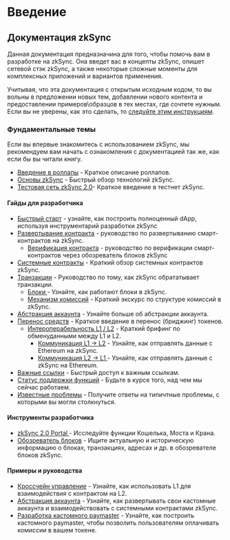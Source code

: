 # Введение

## Документация zkSync <a href="#zksync-documentation" id="zksync-documentation"></a>

Данная документация предназначина для того, чтобы помочь вам в разработке на zkSync. Она введет вас в концепты zkSync, опишет сетевой стэк zkSync, а также некоторые сложные моменты для комплексных приложений и вариантов применения.

Учитывая, что эта документация с открытым исходным кодом, то вы вольны в предложении новых тем, добавлении нового контента и предоставлении примеров\образцов в тех местах, где сочтете нужным. Если вы не уверены, как это сделать, то [следуйте этим инструкциям](ustranenie-nepoladok/vnesite-svoi-vklad-v-dokumentaciyu/).

### Фундаментальные темы <a href="#fundamental-topics" id="fundamental-topics"></a>

Если вы впервые знакомитесь с использованием zkSync, мы рекомендуем вам начать с ознакомления с документацией так же, как если бы вы читали книгу.

* [Введение в роллапы](readme/developer-docs/vvedenie-v-rollapy/) - Краткое описание роллапов.
* [Основы zkSync](developer-docs/osnovy-zksync/) - Быстрый обзор технологий zkSync.
* [Тестовая сеть zkSync 2.0](developer-docs/testovaya-set-zksync-2.0/)- Краткое введение в тестнет zkSync.

#### Гайды для разработчика <a href="#developer-guides" id="developer-guides"></a>

* [Быстрый старт](rukovodstvo-razrabotchika/bystryi-start.md) - узнайте, как построить полноценный dApp, используя инструментарий разработки zkSync
* [Развертывание контракта](razrabotka-na-zksync/razvertyvanie-kontrakta/) - руководство по развертыванию смарт-контрактов на zkSync.
  * [Верификация контракта](razrabotka-na-zksync/verifikaciya-smart-kontrakta/) - руководство по верификации смарт-контрактов через обозреватель блоков zkSync
* [Системные контракты](ponimanie-zksync/sistemnye-kontrakty/) - Краткий обзор системных контрактов zkSync.
* [Транзакции](ponimanie-zksync/tranzakcii/) - Руководство по тому, как zkSync обрататывает транзакции.
  * [Блоки ](ponimanie-zksync/bloki/)- Узнайте, как работают блоки в zkSync.
  * [Механизм комиссий](ponimanie-zksync/mekhanizm-komissii/) - Краткий экскурс по структуре комиссий в zkSync.
* [Абстракция аккаунта](ponimanie-zksync/podderzhka-abstrakcii-akkaunta-aa/) - Узнайте больше об абстракции аккаунта.
* [Перенос средств](ponimanie-zksync/perenos-sredstv-bridzhing/) - Краткое введение в перенос (бриджинг) токенов.
  * [Интероперабельность L1 / L2](ponimanie-zksync/interoperabelnost-l1-l2/) - Краткий брифинг по обменуданными между L1 и L2.
    * [Коммуникация L1 -> L2](ponimanie-zksync/kommunikaciya-l1-greater-than-l2/) - Узнайте, как отправлять данные с Ethereum на zkSync.
    * [Коммуникация L2 -> L1 ](ponimanie-zksync/kommunikaciya-l2-greater-than-l1/)- Узнайте, как отправлять данные с zkSync на Ethereum.
* [Важные ссылки](ustranenie-nepoladok/vazhnye-ssylki/) - Быстрый доступ к важным ссылкам.
* [Статус поддержки функций](ustranenie-nepoladok/status-podderzhki-funkcii/) - Будьте в курсе того, над чем мы сейчас работаем.
* [Известные проблемы](ustranenie-nepoladok/izvestnye-problemy/) - Получите ответы на типичтные проблемы, с которыми вы могли столкнуться.

#### Инструменты разработчика <a href="#developer-tools" id="developer-tools"></a>

* [zkSync 2.0 Portal ](https://portal.zksync.io/)- Исследуйте функции Кошелька, Моста и Крана.
* [Обозреватель блоков](https://v2-docs.zksync.io/api/tools/block-explorer/) - Ищите актуальную и историческую информацию о блоках, транзакциях, адресах и др. в обозревателе блоков zkSync.

#### Примеры и руководства <a href="#examples-and-tutorials" id="examples-and-tutorials"></a>

* [Кроссчейн управление](rukovodstva/krosschein-upravlenie/) - Узнайте, как использовать L1 для взаимодействия с контрактом на L2.
* [Абстракция аккаунта](rukovodstva/abstrakciya-akkaunta/) - Узнайте, как развертывать свои кастомные аккаунта и взаимодействовать с системными контрактами zkSync.
* [Разработка кастомного paymaster](rukovodstva/razrabotka-kastomnogo-paymaster/) - Узнайте, как построить кастомного paymaster, чтобы позволить пользователям оплачивать комиссии в вашем токене.
